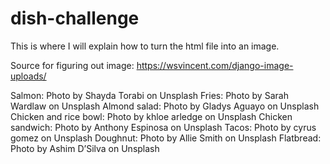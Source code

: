 # dish-challenge

This is where I will explain how to turn the html file into an image.

Source for figuring out image: https://wsvincent.com/django-image-uploads/

Salmon: Photo by Shayda Torabi on Unsplash
Fries: Photo by Sarah Wardlaw on Unsplash
Almond salad: Photo by Gladys Aguayo on Unsplash
Chicken and rice bowl: Photo by khloe arledge on Unsplash
Chicken sandwich: Photo by Anthony Espinosa on Unsplash
Tacos: Photo by cyrus gomez on Unsplash
Doughnut: Photo by Allie Smith on Unsplash
Flatbread: Photo by Ashim D’Silva on Unsplash